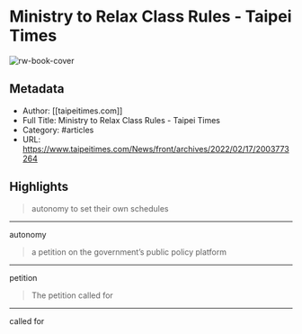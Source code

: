 # Ministry to Relax Class Rules - Taipei Times

![rw-book-cover](https://readwise-assets.s3.amazonaws.com/static/images/article3.5c705a01b476.png)

## Metadata
- Author: [[taipeitimes.com]]
- Full Title: Ministry to Relax Class Rules - Taipei Times
- Category: #articles
- URL: https://www.taipeitimes.com/News/front/archives/2022/02/17/2003773264

## Highlights
> autonomy to set their own schedules

---

autonomy



> a petition on the government’s public policy platform

---

petition



> The petition called for

---

called for



